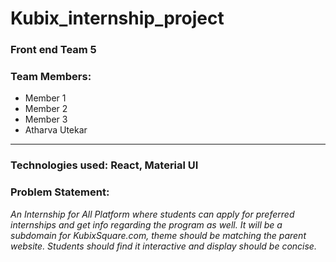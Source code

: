 # Kubix_internship_project
### Front end Team 5
### Team Members:
- Member 1 <br />
- Member 2 <br />
- Member 3 <br />
- Atharva Utekar

<hr/>


### Technologies used: React, Material UI

### Problem Statement:
*An Internship for All Platform where students can apply for preferred internships and 
get info regarding the program as well. It will be a subdomain for KubixSquare.com, 
theme should be matching the parent website. Students should find it interactive and 
display should be concise.*

